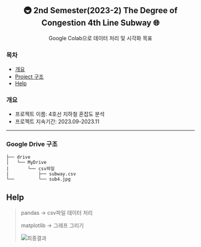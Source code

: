 <div align="center">
<h2> 🚇 2nd Semester(2023-2) The Degree of Congestion 4th Line Subway 🌐 </h2>
Google Colab으로 데이터 처리 및 시각화 목표
</div>

### 목차

  - [개요](#개요) 
  - [Project 구조](#Project-구조)
  - [Help](#Help)

### 개요

- 프로젝트 이름: 4호선 지하철 혼잡도 분석
- 프로젝트 지속기간: 2023.09-2023.11

***

### Google Drive 구조

```
├── drive
│   └── MyDrive
|       └── csv파일
|           ├── subway.csv
└──         └── sub4.jpg

```

## Help

> pandas -> csv파일 데이터 처리
> 
> matplotlib -> 그래프 그리기
> 
> ![최종결과](https://github.com/user-attachments/assets/460bad39-08ee-4616-8238-8c3d36933bf2)
> 
